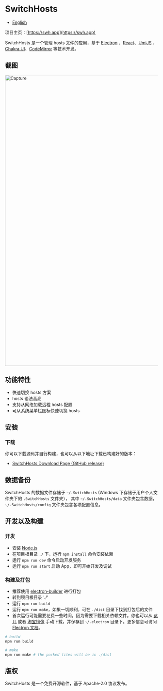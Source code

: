 # SwitchHosts

- [English](README.md)

项目主页：[https://swh.app](https://swh.app)

SwitchHosts 是一个管理 hosts 文件的应用，基于 [Electron](http://electron.atom.io/)
、[React](https://facebook.github.io/react/)、[UmiJS](https://umijs.org/)
、[Chakra UI](https://chakra-ui.com/)、[CodeMirror](http://codemirror.net/) 等技术开发。

## 截图

<img src="https://raw.githubusercontent.com/oldj/SwitchHosts/master/screenshots/sh_light.png" alt="Capture" width="960">

## 功能特性

- 快速切换 hosts 方案
- hosts 语法高亮
- 支持从网络加载远程 hosts 配置
- 可从系统菜单栏图标快速切换 hosts

## 安装

### 下载

你可以下载源码并自行构建，也可以从以下地址下载已构建好的版本：

- [SwitchHosts Download Page (GitHub release)](https://github.com/oldj/SwitchHosts/releases)

## 数据备份

SwitchHosts 的数据文件存储于 `~/.SwitchHosts` (Windows 下存储于用户个人文件夹下的 `.SwitchHosts` 文件夹），
其中 `~/.SwitchHosts/data` 文件夹包含数据，`~/.SwitchHosts/config` 文件夹包含各项配置信息。

## 开发以及构建

### 开发

- 安装 [Node.js](https://nodejs.org/)
- 在项目根目录 `./` 下，运行 `npm install` 命令安装依赖
- 运行 `npm run dev` 命令启动开发服务
- 运行 `npm run start` 启动 App，即可开始开发及调试

### 构建及打包

- 推荐使用 [electron-builder](https://github.com/electron-userland/electron-builder) 进行打包
- 转到项目根目录 './'
- 运行 `npm run build`
- 运行 `npm run make`，如果一切顺利，可在 `./dist` 目录下找到打包后的文件
- 首次运行可能需要花费一些时间，因为需要下载相关依赖文件。你也可以从 [这儿](https://github.com/electron/electron/releases)
  或者 [淘宝镜像](https://npm.taobao.org/mirrors/electron/) 手动下载，并保存到 `~/.electron`
  目录下。更多信息可访问 [Electron 文档](http://electron.atom.io/docs/)。

```bash
# build
npm run build

# make
npm run make # the packed files will be in ./dist
```

## 版权

SwitchHosts 是一个免费开源软件，基于 Apache-2.0 协议发布。
